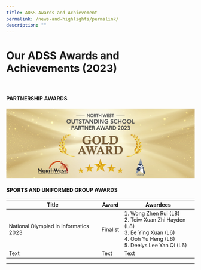 ```yaml
---
title: ADSS Awards and Achievement
permalink: /news-and-highlights/permalink/
description: ""
---
```

# Our ADSS Awards and Achievements (2023)
<br>

#### PARTNERSHIP AWARDS
![](/images/admiralty%20secondary%20school%20banner%20with%20nwcdc.png)
#### SPORTS AND UNIFORMED GROUP AWARDS


| Title | Award | Awardees |
| -------- | -------- | -------- |
|National Olympiad in Informatics 2023|Finalist|1. Wong Zhen Rui (L8)<br>2. Teiw Xuan Zhi Hayden (L8)<br>3. Ee Ying Xuan (L6)<br>4. Ooh Yu Heng (L6)<br>5. Deelys Lee Yan Qi (L6)<br>|
| Text     | Text     | Text     |





------------------
